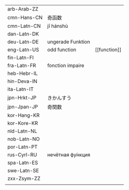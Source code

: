 | | | |
|-|-|-|
| arb-Arab-ZZ |  |  |
| cmn-Hans-CN | 奇函数 |  |
| cmn-Latn-CN | jī hánshù |  |
| dan-Latn-DK |  |  |
| deu-Latn-DE | ungerade Funktion |  |
| eng-Latn-US | odd function | [[function]] |
| fin-Latn-FI |  |  |
| fra-Latn-FR | fonction impaire |  |
| heb-Hebr-IL |  |  |
| hin-Deva-IN |  |  |
| ita-Latn-IT |  |  |
| jpn-Hrkt-JP | きかんすう |  |
| jpn-Jpan-JP | 奇関数 |  |
| kor-Hang-KR |  |  |
| kor-Kore-KR |  |  |
| nld-Latn-NL |  |  |
| nob-Latn-NO |  |  |
| por-Latn-PT |  |  |
| rus-Cyrl-RU | нечётная фу́нкция |  |
| spa-Latn-ES |  |  |
| swe-Latn-SE |  |  |
| zxx-Zsym-ZZ |  |  |
|  |  |  |